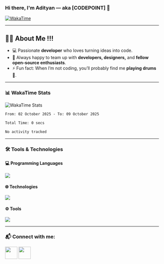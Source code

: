### Hi there, I'm Adityan — aka **[CODEPOINT]** 👋  

[![WakaTime](https://wakatime.com/badge/user/6e3a0c30-2bd0-42f4-ab2e-46ad6a870c65.svg)](https://wakatime.com/@6e3a0c30-2bd0-42f4-ab2e-46ad6a870c65)  

---

## 👨‍💻 About Me  !!! 
- 💻 Passionate **developer** who loves turning ideas into code.  
- 👯 Always happy to team up with **developers, designers,** and **fellow open-source enthusiasts**.  
- ⚡ Fun fact: When I’m not coding, you’ll probably find me **playing drums 🥁**.  

---

### 📊 WakaTime Stats

![WakaTime Stats](https://github-readme-stats.vercel.app/api/wakatime?username=6e3a0c30-2bd0-42f4-ab2e-46ad6a870c65&layout=compact&theme=tokyonight)

<!--START_SECTION:waka-->

```txt
From: 02 October 2025 - To: 09 October 2025

Total Time: 0 secs

No activity tracked
```

<!--END_SECTION:waka-->

---

<!-- ### 📈 GitHub Stats

![GitHub Stats](https://github-readme-stats.vercel.app/api?username=AdityanVerma&show_icons=true&theme=tokyonight)
![Top Languages](https://github-readme-stats.vercel.app/api/top-langs/?username=AdityanVerma&layout=compact&theme=tokyonight)

--- -->

### 🛠️ Tools & Technologies

#### 💻 Programming Languages
<p>
<img src="https://skillicons.dev/icons?i=c,cpp,java,python,js" />
</p>

#### 🌐 Technologies
<p>
<img src="https://skillicons.dev/icons?i=html,css,tailwind,react,nodejs,express,mongodb,mysql,rest" />
</p>

#### ⚙️ Tools
<p>
<img src="https://skillicons.dev/icons?i=vscode,sublime,git,github,postman" />
</p>



---

### 📬 Connect with me:

<p align="left">
<a href="https://www.linkedin.com/in/adityan-verma-b09905227/"><img src="https://github.com/gauravghongde/social-icons/blob/master/SVG/White/LinkedIN_white.svg" width="40" padding="20px"/></a>
<a href="https://www.instagram.com/adityan_verma/"><img src="https://github.com/gauravghongde/social-icons/blob/master/SVG/White/Instagram_white.svg" width="40"/></a>
</p>
